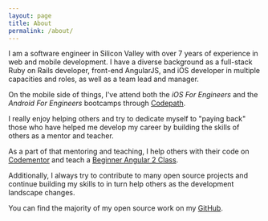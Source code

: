 ```yaml
---
layout: page
title: About
permalink: /about/
---
```


I am a software engineer in Silicon Valley with over 7 years of experience in web and mobile development. I
have a diverse background as a full-stack Ruby on Rails developer, front-end AngularJS, and iOS developer in
multiple capacities and roles, as well as a team lead and manager.

On the mobile side of things, I've attend both the *iOS For Engineers* and the *Android For Engineers* bootcamps
through [Codepath](http://codepath.com/).

I really enjoy helping others and try to dedicate myself to "paying back" those who have helped me develop
my career by building the skills of others as a mentor and teacher.

As a part of that mentoring and teaching, I help others with their code on [Codementor](http://codementor.io)
and teach a [Beginner Angular 2 Class](https://www.codementor.io/classes/learn-beginner-angular2-live).

Additionally, I always try to contribute to many open source projects and continue building my skills to in
turn help others as the development landscape changes.

You can find the majority of my open source work on my [GitHub](http://github.com/kfarst).
